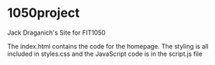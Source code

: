# 1050project
Jack Draganich's Site for FIT1050

The index.html contains the code for the homepage. The styling is all included in styles.css and the JavaScript code is in the script.js file
